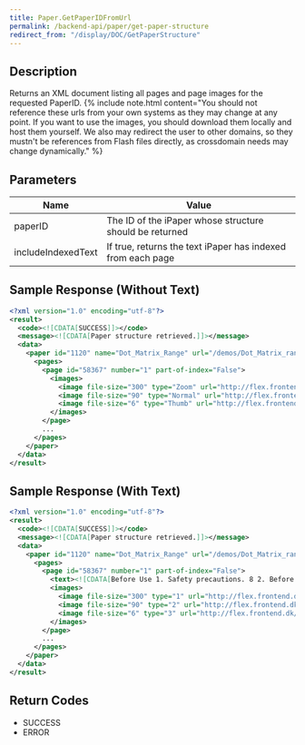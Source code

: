```yaml
---
title: Paper.GetPaperIDFromUrl
permalink: /backend-api/paper/get-paper-structure
redirect_from: "/display/DOC/GetPaperStructure"
---
```


## Description

Returns an XML document listing all pages and page images for the requested PaperID.
{% include note.html content="You should not reference these urls from your own systems as they may change at any point. If you want to use the images, you should download them locally and host them yourself. We also may redirect the user to other domains, so they mustn't be references from Flash files directly, as crossdomain needs may change dynamically." %}


## Parameters

| Name               | Value
|--------------------|-------------------------------------------------------------
| paperID            | The ID of the iPaper whose structure should be returned
| includeIndexedText | If true, returns the text iPaper has indexed from each page

## Sample Response (Without Text)

```xml
<?xml version="1.0" encoding="utf-8"?>
<result>
  <code><![CDATA[SUCCESS]]></code>
  <message><![CDATA[Paper structure retrieved.]]></message>
  <data>
    <paper id="1120" name="Dot_Matrix_Range" url="/demos/Dot_Matrix_range/">
      <pages>
        <page id="58367" number="1" part-of-index="False">
          <images>
            <image file-size="300" type="Zoom" url="http://flex.frontend.dk/demos/Dot_Matrix_range/Image.ashx?PageID=58367&amp;ImageType=Zoom" />
            <image file-size="90" type="Normal" url="http://flex.frontend.dk/demos/Dot_Matrix_range/Image.ashx?PageID=58367&amp;ImageType=Normal" />
            <image file-size="6" type="Thumb" url="http://flex.frontend.dk/demos/Dot_Matrix_range/Image.ashx?PageID=58367&amp;ImageType=Thumb" />
          </images>
        </page>
        ...
      </pages>
    </paper>
  </data>
</result>
```

## Sample Response (With Text)

```xml
<?xml version="1.0" encoding="utf-8"?>
<result>
  <code><![CDATA[SUCCESS]]></code>
  <message><![CDATA[Paper structure retrieved.]]></message>
  <data>
    <paper id="1120" name="Dot_Matrix_Range" url="/demos/Dot_Matrix_range/">
      <pages>
        <page id="58367" number="1" part-of-index="False">
          <text><![CDATA[Before Use 1. Safety precautions. 8 2. Before use . 13 Discs .15 Operation 1. About This Receiver . 18 Control Names and Operations.18 Panel Switches. 18 Turning the POWER ON or OFF .19 Switching Between the Audio and Navigation Screen .19 Turning the PND Display ON and OFF .20 Detaching the PND .20 Using the PND. 20 How to Detach the PND from the Main Unit. 20 Attaching the PND. 20 Using the Audio Cover.21 Using the Audio Cover . 21 Fitting the Audio Cover. 21 How to Detach the Audio Cover from the Main Unit. 21 Hands-Free Microphone and Light Sensor .21 Adjusting the Display Angle.22 Loading/Unloading a Disc .22 Loading Steps . 23 CD/DVD unloading steps . 24 Operation Conditions of this Receiver .25 2. Setup of This Receiver . 26 Setup of This Receiver.26 Calling the Setting screen .26 Enable guide tone . 26 Enable AUX. 26 Enable VTR . 27 Dim sub-display. 27 Link night view to headlights . 27 1]]></text>
          <images>
            <image file-size="300" type="1" url="http://flex.frontend.dk/demos/Dot_Matrix_range/Image.ashx?PageID=58367&amp;ImageType=Zoom" />
            <image file-size="90" type="2" url="http://flex.frontend.dk/demos/Dot_Matrix_range/Image.ashx?PageID=58367&amp;ImageType=Normal" />
            <image file-size="6" type="3" url="http://flex.frontend.dk/demos/Dot_Matrix_range/Image.ashx?PageID=58367&amp;ImageType=Thumb" />
          </images>
        </page>
        ...
      </pages>
    </paper>
  </data>
</result>
```

## Return Codes

* SUCCESS
* ERROR